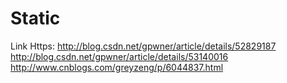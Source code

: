 # Static
Link Https:
http://blog.csdn.net/gpwner/article/details/52829187
http://blog.csdn.net/gpwner/article/details/53140016
http://www.cnblogs.com/greyzeng/p/6044837.html

